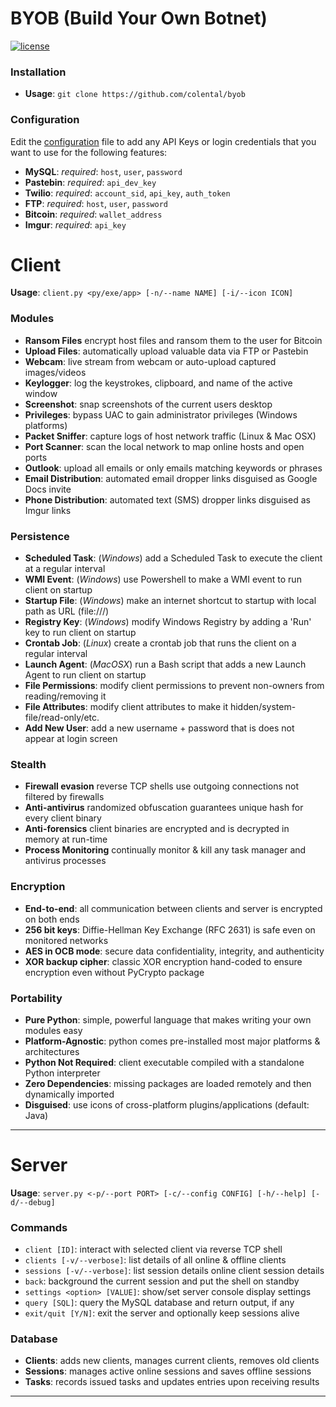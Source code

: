 # BYOB (Build Your Own Botnet)

[![license](https://img.shields.io/github/license/mashape/apistatus.svg)](https://github.com/colental/byob/blob/master/LICENSE)

### Installation
- **Usage**: `git clone https://github.com/colental/byob`

### Configuration
Edit the [configuration](config.ini) file to add any API Keys or login credentials 
that you want to use for the following features:
- **MySQL**: *required*: `host`, `user`, `password`
- **Pastebin**: *required*: `api_dev_key`
- **Twilio**: *required*: `account_sid`, `api_key`, `auth_token`
- **FTP**: *required*: `host`, `user`, `password`
- **Bitcoin**: *required*: `wallet_address`
- **Imgur**: *required*: `api_key`

# Client
**Usage**: `client.py <py/exe/app> [-n/--name NAME] [-i/--icon ICON]`

### Modules
- **Ransom Files**  encrypt host files and ransom them to the user for Bitcoin
- **Upload Files**: automatically upload valuable data via FTP or Pastebin
- **Webcam**: live stream from webcam or auto-upload captured images/videos
- **Keylogger**: log the keystrokes, clipboard, and name of the active window
- **Screenshot**: snap screenshots of the current users desktop 
- **Privileges**: bypass UAC to gain administrator privileges (Windows platforms)
- **Packet Sniffer**: capture logs of host network traffic (Linux & Mac OSX)
- **Port Scanner**: scan the local network to map online hosts and open ports
- **Outlook**: upload all emails or only emails matching keywords or phrases
- **Email Distribution**: automated email dropper links disguised as Google Docs invite
- **Phone Distribution**: automated text (SMS) dropper links disguised as Imgur links

### Persistence
- **Scheduled Task**:     (*Windows*) add a Scheduled Task to execute the client at a regular interval
- **WMI Event**:          (*Windows*) use Powershell to make a WMI event to run client on startup
- **Startup File**:       (*Windows*) make an internet shortcut to startup with local path as URL (file:///)
- **Registry Key**:       (*Windows*) modify Windows Registry by adding a 'Run' key to run client on startup
- **Crontab Job**:        (*Linux*) create a crontab job that runs the client on a regular interval
- **Launch Agent**:       (*MacOSX*) run a Bash script that adds a new Launch Agent to run client on startup
- **File Permissions**:   modify client permissions to prevent non-owners from reading/removing it
- **File Attributes**:    modify client attributes to make it hidden/system-file/read-only/etc.
- **Add New User**:       add a new username + password that is does not appear at login screen

### Stealth
- **Firewall evasion**     reverse TCP shells use outgoing connections not filtered by firewalls
- **Anti-antivirus**       randomized obfuscation guarantees unique hash for every client binary
- **Anti-forensics**       client binaries are encrypted and is decrypted in memory at run-time
- **Process Monitoring**   continually monitor & kill any task manager and antivirus processes

### Encryption
- **End-to-end**:          all communication between clients and server is encrypted on both ends
- **256 bit keys**:        Diffie-Hellman Key Exchange (RFC 2631) is safe even on monitored networks
- **AES in OCB mode**:     secure data confidentiality, integrity, and authenticity
- **XOR backup cipher**:   classic XOR encryption hand-coded to ensure encryption even without PyCrypto package

### Portability
- **Pure Python**:         simple, powerful language that makes writing your own modules easy
- **Platform-Agnostic**:   python comes pre-installed most major platforms & architectures
- **Python Not Required**: client executable compiled with a standalone Python interpreter
- **Zero Dependencies**:   missing packages are loaded remotely and then dynamically imported
- **Disguised**:           use icons of cross-platform plugins/applications (default: Java)
---------------------------------------------

# Server
**Usage**: `server.py <-p/--port PORT> [-c/--config CONFIG] [-h/--help] [-d/--debug]` 

### Commands
- `client [ID]`: interact with selected client via reverse TCP shell
- `clients [-v/--verbose]`: list details of all online & offline clients
- `sessions [-v/--verbose]`: list session details online client session details
- `back`: background the current session and put the shell on standby
- `settings <option> [VALUE]`: show/set server console display settings
- `query [SQL]`: query the MySQL database and return output, if any
- `exit/quit [Y/N]`: exit the server and optionally keep sessions alive

### Database
- **Clients**: adds new clients, manages current clients, removes old clients
- **Sessions**: manages active online sessions and saves offline sessions
- **Tasks**: records issued tasks and updates entries upon receiving results
____________________________________________